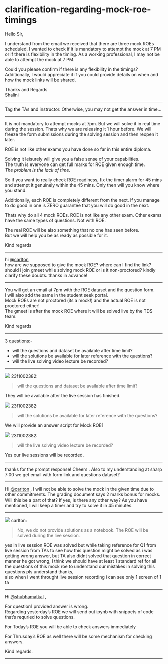 # clarification-regarding-mock-roe-timings

Hello Sir,

I understand from the email we received that there are three mock ROEs scheduled. I wanted to check if it is mandatory to attempt the mock at 7 PM or if there is flexibility in the timing. As a working professional, I may not be able to attempt the mock at 7 PM.

Could you please confirm if there is any flexibility in the timings? Additionally, I would appreciate it if you could provide details on when and how the mock links will be shared.

Thanks and Regards  
Shalini

---

Tag the TAs and instructor. Otherwise, you may not get the answer in time…

---

It is not mandatory to attempt mocks at 7pm. But we will solve it in real time during the session. Thats why we are releasing it 1 hour before. We will freeze the form submissions during the solving session and then reopen it later.

ROE is not like other exams you have done so far in this entire diploma.

Solving it leisurely will give you a false sense of your capabilities.  
The truth is everyone can get full marks for ROE given enough time.  
*The problem is the lack of time.*

So if you want to really check ROE readiness, fix the timer alarm for 45 mins and attempt it genuinely within the 45 mins. Only then will you know where you stand.

Additionally, each ROE is completely different from the next. If you manage to do good in one is ZERO guarantee that you will do good in the next.

Thats why do all 4 mock ROEs. ROE is not like any other exam. Other exams have the same types of questions. Not with ROE.

The real ROE will be also something that no one has seen before.  
But we will help you be as ready as possible for it.

Kind regards

---

hi [@carlton](/u/carlton)  
how are we supposed to give the mock ROE? where can I find the link? should i join gmeet while solving mock ROE or is it non-proctored? kindly clarify these doubts. thanks in advance!

---

You will get an email at 7pm with the ROE dataset and the question form.  
I will also add the same in the student seek portal.  
Mock ROEs are not proctored (its a mock!) and the actual ROE is not proctored either!  
The gmeet is after the mock ROE where it will be solved live by the TDS team.

Kind regards

---

3 questions:-

* will the questions and dataset be available after time limit?
* will the solutions be available for later reference with the questions?
* will the live solving video lecture be recorded?

---

![](https://dub1.discourse-cdn.com/flex013/user_avatar/discourse.onlinedegree.iitm.ac.in/23f1002382/48/68945_2.png) 23f1002382:

> will the questions and dataset be available after time limit?

They will be available after the live session has finished.

![](https://dub1.discourse-cdn.com/flex013/user_avatar/discourse.onlinedegree.iitm.ac.in/23f1002382/48/68945_2.png) 23f1002382:

> will the solutions be available for later reference with the questions?

We will provide an answer script for Mock ROE1

![](https://dub1.discourse-cdn.com/flex013/user_avatar/discourse.onlinedegree.iitm.ac.in/23f1002382/48/68945_2.png) 23f1002382:

> will the live solving video lecture be recorded?

Yes our live sessions will be recorded.

---

thanks for the prompt response! Cheers . Also to my understanding at sharp 7:00 we get email with form link and questions dataset?

---

Hi [@carlton](/u/carlton) , I will not be able to solve the mock in the given time due to other commitments. The grading document says 2 marks bonus for mocks. Will this be a part of that? If yes, is there any other way? As you have mentioned, I will keep a timer and try to solve it in 45 minutes.

---

![](https://dub1.discourse-cdn.com/flex013/user_avatar/discourse.onlinedegree.iitm.ac.in/carlton/48/56317_2.png) carlton:

> No, we do not provide solutions as a notebook. The ROE will be solved during the live session.

yes in live session ROE was solved but while taking reference for Q1 from live session from TAs to see how this question might be solved as i was getting wrong answer, but TA also didnt solved that question in correct manner he got wrong, I think we should have at least 1 standard ref for all the questions of this mock roe to understand our mistakes in solving this questions pls understand thanks,  
also when i went throught live session recording i can see only 1 screen of 1 ta

---

Hi [@shubhamatkal](/u/shubhamatkal) ,

For question1 provided answer is wrong.  
Regarding yesterday’s ROE we will send out ipynb with snippets of code that’s requried to solve questions.

For Today’s ROE you will be able to check answers immediately

For Thrusday’s ROE as well there will be some mechanism for checking answers.

Kind regards.

---

